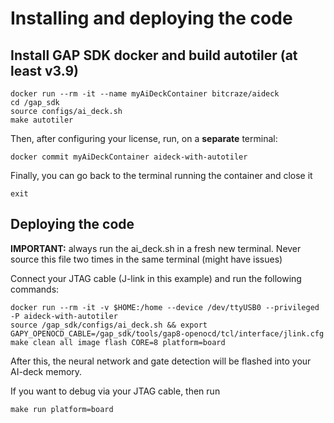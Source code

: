 # Installing and deploying the code

## Install GAP SDK docker and build autotiler (at least v3.9)

```
docker run --rm -it --name myAiDeckContainer bitcraze/aideck
cd /gap_sdk
source configs/ai_deck.sh
make autotiler
```

Then, after configuring your license, run, on a **separate** terminal:

```
docker commit myAiDeckContainer aideck-with-autotiler
```

Finally, you can go back to the terminal running the container and close it

```
exit
```

## Deploying the code

**IMPORTANT:** always run the ai_deck.sh in a fresh new terminal. Never source this file two times in the same terminal (might have issues)

Connect your JTAG cable (J-link in this example) and run the following commands:

```
docker run --rm -it -v $HOME:/home --device /dev/ttyUSB0 --privileged -P aideck-with-autotiler
source /gap_sdk/configs/ai_deck.sh && export GAPY_OPENOCD_CABLE=/gap_sdk/tools/gap8-openocd/tcl/interface/jlink.cfg
make clean all image flash CORE=8 platform=board
```

After this, the neural network and gate detection will be flashed into your AI-deck memory.

If you want to debug via your JTAG cable, then run

```
make run platform=board
```
